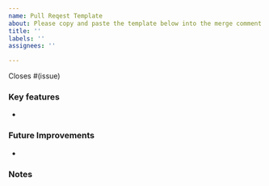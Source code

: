 ```yaml
---
name: Pull Reqest Template
about: Please copy and paste the template below into the merge comment when landing your branch
title: ''
labels: ''
assignees: ''

---
```


Closes #(issue)

### Key features
* 

### Future Improvements
* 

### Notes
